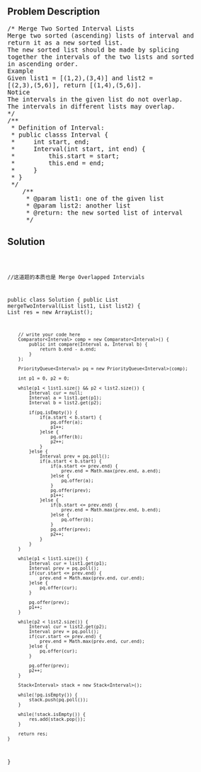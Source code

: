 <!--
<style>
  body { font-family: Arial, sans-serif; }
  .container { max-width: 100%; margin: 0 auto; padding: 10px; }
  .comment-block { max-width: 30%; background-color: #f9f9f9; padding: 10px; border-left: 5px solid #ccc; overflow-wrap: break-word; white-space: pre-wrap; }
  .code-block { background-color: #f4f4f4; padding: 10px; border: 1px solid #ddd; overflow-wrap: break-word; white-space: pre-wrap; }
</style>
-->

<div class='container'>
<h2>Problem Description</h2>
<div class='comment-block'>
<pre>
/* Merge Two Sorted Interval Lists
Merge two sorted (ascending) lists of interval and
return it as a new sorted list.
The new sorted list should be made by splicing
together the intervals of the two lists and sorted
in ascending order.
Example
Given list1 = [(1,2),(3,4)] and list2 =
[(2,3),(5,6)], return [(1,4),(5,6)].
Notice
The intervals in the given list do not overlap.
The intervals in different lists may overlap.
*/
/**
 * Definition of Interval:
 * public classs Interval {
 *     int start, end;
 *     Interval(int start, int end) {
 *         this.start = start;
 *         this.end = end;
 *     }
 * }
 */
    /**
     * @param list1: one of the given list
     * @param list2: another list
     * @return: the new sorted list of interval
     */
</pre>
</div>

<h2>Solution</h2>
<div class='code-block'>
<pre><code class='language-java'>


//这道题的本质也是 Merge Overlapped Intervials

public class Solution {
    public List<Interval> mergeTwoInterval(List<Interval> list1, List<Interval> list2) {
        List<Interval> res = new ArrayList<Interval>();
        
        // write your code here
        Comparator<Interval> comp = new Comparator<Interval>() {
            public int compare(Interval a, Interval b) {
                return b.end - a.end;
            }
        };
        
        PriorityQueue<Interval> pq = new PriorityQueue<Interval>(comp);
        
        int p1 = 0, p2 = 0;
        
        while(p1 < list1.size() && p2 < list2.size()) {
            Interval cur = null;
            Interval a = list1.get(p1);
            Interval b = list2.get(p2);
            
            if(pq.isEmpty()) {
                if(a.start < b.start) {
                    pq.offer(a);
                    p1++;
                }else {
                    pq.offer(b);
                    p2++;
                }
            }else {
                Interval prev = pq.poll();
                if(a.start < b.start) {
                    if(a.start <= prev.end) {
                        prev.end = Math.max(prev.end, a.end);
                    }else {
                        pq.offer(a);
                    }
                    pq.offer(prev);
                    p1++;
                }else {
                    if(b.start <= prev.end) {
                        prev.end = Math.max(prev.end, b.end);
                    }else {
                        pq.offer(b);
                    }
                    pq.offer(prev);
                    p2++;                   
                }
            }
        }
        
        while(p1 < list1.size()) {
            Interval cur = list1.get(p1);
            Interval prev = pq.poll();
            if(cur.start <= prev.end) {
                prev.end = Math.max(prev.end, cur.end);
            }else {
                pq.offer(cur);
            }
            
            pq.offer(prev);
            p1++;
        }
        
        while(p2 < list2.size()) {
            Interval cur = list2.get(p2);
            Interval prev = pq.poll();
            if(cur.start <= prev.end) {
                prev.end = Math.max(prev.end, cur.end);
            }else {
                pq.offer(cur);
            }
            
            pq.offer(prev);
            p2++;
        }       
        
        Stack<Interval> stack = new Stack<Interval>();
        
        while(!pq.isEmpty()) {
            stack.push(pq.poll());
        }
        
        while(!stack.isEmpty()) {
            res.add(stack.pop());
        }
        
        return res;
    }
}</code></pre>
</div>
</div>
